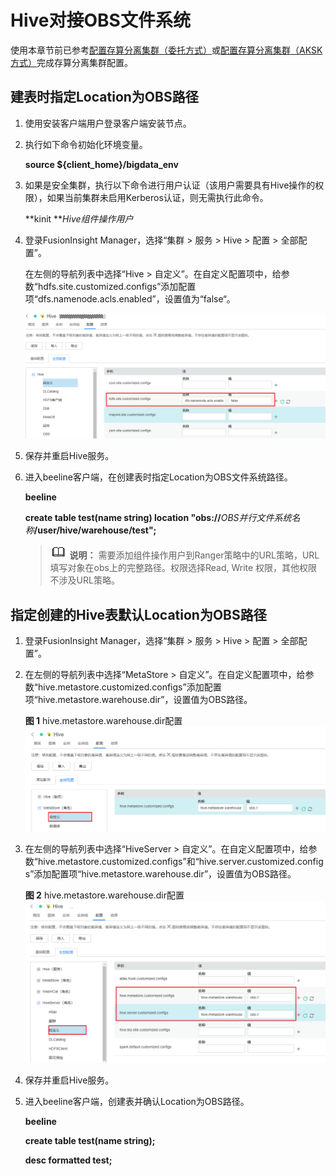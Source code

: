 # Hive对接OBS文件系统<a name="mrs_01_1286"></a>

使用本章节前已参考[配置存算分离集群（委托方式）](配置存算分离集群（委托方式）.md)或[配置存算分离集群（AKSK方式）](配置存算分离集群（AKSK方式）.md)完成存算分离集群配置。

## 建表时指定Location为OBS路径<a name="zh-cn_topic_0000001133181796_section12214144012562"></a>

1.  使用安装客户端用户登录客户端安装节点。
2.  执行如下命令初始化环境变量。

    **source $\{client\_home\}/bigdata\_env**

3.  如果是安全集群，执行以下命令进行用户认证（该用户需要具有Hive操作的权限），如果当前集群未启用Kerberos认证，则无需执行此命令。

    **kinit **_Hive组件操作用户_

4.  登录FusionInsight Manager，选择“集群 \> 服务 \> Hive \> 配置 \>  全部配置”。

    在左侧的导航列表中选择“Hive \> 自定义”。在自定义配置项中，给参数“hdfs.site.customized.configs”添加配置项“dfs.namenode.acls.enabled”，设置值为“false“。

    ![](figures/zh-cn_image_0000001179221401.png)

5.  保存并重启Hive服务。
6.  进入beeline客户端，在创建表时指定Location为OBS文件系统路径。

    **beeline**

    **create table test\(name string\) location "obs://**_OBS并行文件系统名称_**/user/hive/warehouse/test";**

    >![](public_sys-resources/icon-note.gif) **说明：** 
    >需要添加组件操作用户到Ranger策略中的URL策略，URL填写对象在obs上的完整路径。权限选择Read, Write 权限，其他权限不涉及URL策略。


## 指定创建的Hive表默认Location为OBS路径<a name="zh-cn_topic_0000001133181796_section11886135914148"></a>

1.  登录FusionInsight Manager，选择“集群 \> 服务 \> Hive \> 配置 \>  全部配置”。
2.  在左侧的导航列表中选择“MetaStore \> 自定义”。在自定义配置项中，给参数“hive.metastore.customized.configs”添加配置项“hive.metastore.warehouse.dir”，设置值为OBS路径。

    **图 1**  hive.metastore.warehouse.dir配置<a name="zh-cn_topic_0000001133181796_fig1818812132816"></a>  
    ![](figures/hive-metastore-warehouse-dir配置.png "hive-metastore-warehouse-dir配置")

3.  在左侧的导航列表中选择“HiveServer \> 自定义”。在自定义配置项中，给参数“hive.metastore.customized.configs”和“hive.server.customized.configs”添加配置项“hive.metastore.warehouse.dir”，设置值为OBS路径。

    **图 2**  hive.metastore.warehouse.dir配置<a name="zh-cn_topic_0000001133181796_fig3858141803220"></a>  
    ![](figures/hive-metastore-warehouse-dir配置-139.png "hive-metastore-warehouse-dir配置-139")

4.  保存并重启Hive服务。
5.  进入beeline客户端，创建表并确认Location为OBS路径。

    **beeline**

    **create table test\(name string\);**

    **desc formatted test;**


